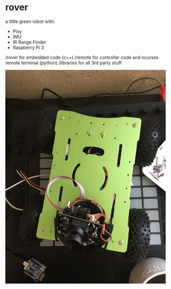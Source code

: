 # rover
a little green robot with:
- Pixy
- IMU
- IR Range Finder
- Raspberry Pi 3

/rover for embedded code (c++)
/remote for controller code and ncurses remote terminal (python)
/libraries for all 3rd party stuff



![itlookslikethis](itlookslikethis.jpg)
